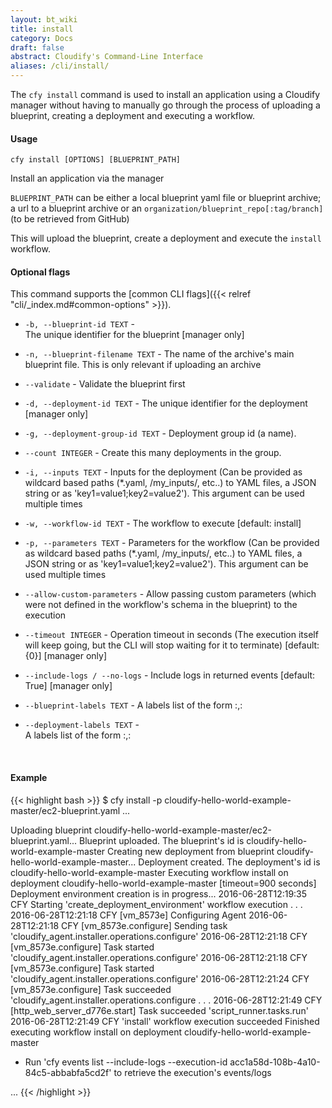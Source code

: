 ```yaml
---
layout: bt_wiki
title: install
category: Docs
draft: false
abstract: Cloudify's Command-Line Interface
aliases: /cli/install/
---
```


The `cfy install` command is used to install an application using a Cloudify manager without having to manually go through the process of uploading a blueprint, creating a deployment and executing a workflow.


#### Usage 
`cfy install [OPTIONS] [BLUEPRINT_PATH]`

Install an application via the manager

`BLUEPRINT_PATH` can be either a local blueprint yaml file or blueprint
archive; a url to a blueprint archive or an
`organization/blueprint_repo[:tag/branch]` (to be retrieved from GitHub)

This will upload the blueprint, create a deployment and execute the
`install` workflow.

#### Optional flags
This command supports the [common CLI flags]({{< relref "cli/_index.md#common-options" >}}).

*  `-b, --blueprint-id TEXT` -  
                        The unique identifier for the blueprint [manager only]
*  `-n, --blueprint-filename TEXT` -
                        The name of the archive's main blueprint
                        file. This is only relevant if uploading an archive
*  `--validate` -       Validate the blueprint first
*  `-d, --deployment-id TEXT` - 
                        The unique identifier for the deployment [manager only]
*  `-g, --deployment-group-id TEXT` -
                        Deployment group id (a name).
*  `--count INTEGER` -
                        Create this many deployments in the group.
*  `-i, --inputs TEXT` - 
                        Inputs for the deployment (Can be provided as
                        wildcard based paths (*.yaml, /my_inputs/,
                        etc..) to YAML files, a JSON string or as
                        'key1=value1;key2=value2'). This argument can
                        be used multiple times
*  `-w, --workflow-id TEXT` - 
                        The workflow to execute [default: install]
*  `-p, --parameters TEXT` - 
                        Parameters for the workflow (Can be provided
                        as wildcard based paths (*.yaml, /my_inputs/,
                        etc..) to YAML files, a JSON string or as
                        'key1=value1;key2=value2'). This argument can
                        be used multiple times
*  `--allow-custom-parameters` -
                        Allow passing custom parameters (which were
                        not defined in the workflow's schema in the
                        blueprint) to the execution
*  `--timeout INTEGER` - 
                        Operation timeout in seconds (The execution
                        itself will keep going, but the CLI will stop
                        waiting for it to terminate) [default: {0}] [manager only]
*  `--include-logs / --no-logs` - 
                        Include logs in returned events [default: True] [manager only]
*  `--blueprint-labels TEXT` - 
                        A labels list of the form <key>:<value>,<key>:<value>

*  `--deployment-labels TEXT` -  
                        A labels list of the form <key>:<value>,<key>:<value>


&nbsp;
#### Example

{{< highlight  bash  >}}
$ cfy install -p cloudify-hello-world-example-master/ec2-blueprint.yaml
...

Uploading blueprint cloudify-hello-world-example-master/ec2-blueprint.yaml...
Blueprint uploaded. The blueprint's id is cloudify-hello-world-example-master
Creating new deployment from blueprint cloudify-hello-world-example-master...
Deployment created. The deployment's id is cloudify-hello-world-example-master
Executing workflow install on deployment cloudify-hello-world-example-master [timeout=900 seconds]
Deployment environment creation is in progress...
2016-06-28T12:19:35 CFY <cloudify-hello-world-example-master> Starting 'create_deployment_environment' workflow execution
.
.
.
2016-06-28T12:21:18 CFY <cloudify-hello-world-example-master> [vm_8573e] Configuring Agent
2016-06-28T12:21:18 CFY <cloudify-hello-world-example-master> [vm_8573e.configure] Sending task 'cloudify_agent.installer.operations.configure'
2016-06-28T12:21:18 CFY <cloudify-hello-world-example-master> [vm_8573e.configure] Task started 'cloudify_agent.installer.operations.configure'
2016-06-28T12:21:18 CFY <cloudify-hello-world-example-master> [vm_8573e.configure] Task started 'cloudify_agent.installer.operations.configure'
2016-06-28T12:21:24 CFY <cloudify-hello-world-example-master> [vm_8573e.configure] Task succeeded 'cloudify_agent.installer.operations.configure
.
.
.
2016-06-28T12:21:49 CFY <cloudify-hello-world-example-master> [http_web_server_d776e.start] Task succeeded 'script_runner.tasks.run'
2016-06-28T12:21:49 CFY <cloudify-hello-world-example-master> 'install' workflow execution succeeded
Finished executing workflow install on deployment cloudify-hello-world-example-master
* Run 'cfy events list --include-logs --execution-id acc1a58d-108b-4a10-84c5-abbabfa5cd2f' to retrieve the execution's events/logs

...
{{< /highlight >}}
